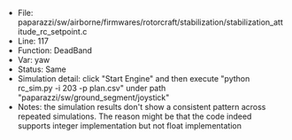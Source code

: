 * File: paparazzi/sw/airborne/firmwares/rotorcraft/stabilization/stabilization_attitude_rc_setpoint.c
* Line: 117
* Function: DeadBand 
* Var: yaw
* Status: Same
* Simulation detail: click "Start Engine" and then execute "python rc_sim.py -i 203 -p plan.csv" under path "paparazzi/sw/ground_segment/joystick"
* Notes: the simulation results don't show a consistent pattern across repeated simulations. The reason might be that the code indeed supports integer implementation but not float implementation